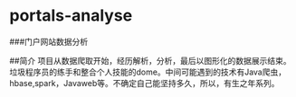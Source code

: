 # portals-analyse
###门户网站数据分析

##简介
	项目从数据爬取开始，经历解析，分析，最后以图形化的数据展示结束。垃圾程序员的练手和整合个人技能的dome。中间可能遇到的技术有Java爬虫，hbase,spark，Javaweb等。不确定自己能坚持多久，所以，有生之年系列。

